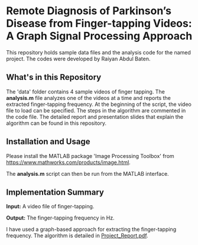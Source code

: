 # Remote Diagnosis of Parkinson’s Disease from Finger-tapping Videos: A Graph Signal Processing Approach

This repository holds sample data files and the analysis code for the named project. The codes were developed by Raiyan Abdul Baten.

## What's in this Repository
The 'data' folder contains 4 sample videos of finger tapping. The **analysis.m** file analyzes one of the videos at a time and reports the extracted finger-tapping frequency. At the beginning of the script, the video file to load can be specified. The steps in the algorithm are commented in the code file. The detailed report and presentation slides that explain the algorithm can be found in this repository. 

## Installation and Usage

Please install the MATLAB package 'Image Processing Toolbox' from https://www.mathworks.com/products/image.html.

The **analysis.m** script can then be run from the MATLAB interface. 

## Implementation Summary
**Input:** A video file of finger-tapping.

**Output:** The finger-tapping frequency in Hz.

I have used a graph-based approach for extracting the finger-tapping frequency. The algorithm is detailed in [Project_Report.pdf](https://github.com/raiyan1102006/Finger_Tapping_Frequency_Estimation/blob/master/Project_Report.pdf).
